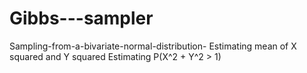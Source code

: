 # Gibbs---sampler
Sampling-from-a-bivariate-normal-distribution-
Estimating mean of X squared and Y squared
Estimating P(X^2 + Y^2 > 1)
